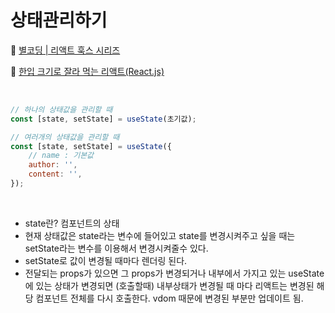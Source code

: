 # 상태관리하기

📌 [별코딩 | 리액트 훅스 시리즈](https://youtu.be/G3qglTF-fFI)


📌 [한입 크기로 잘라 먹는 리액트(React.js)](https://www.inflearn.com/course/%ED%95%9C%EC%9E%85-%EB%A6%AC%EC%95%A1%ED%8A%B8)


<br>

```js
// 하나의 상태값을 관리할 때
const [state, setState] = useState(초기값);

// 여러개의 상태값을 관리할 때 
const [state, setState] = useState({
	// name : 기본값
    author: '',
    content: '',
});
```

<br>

* state란? 컴포넌트의 상태
* 현재 상태값은 state라는 변수에 들어있고 state를    변경시켜주고 싶을 때는 setState라는 변수를 이용해서 변경시켜줄수 있다.
* setState로 값이 변경될 때마다 렌더링 된다. 
* 전달되는 props가 있으면 그 props가 변경되거나 내부에서 가지고 있는 useState에 있는 상태가 변경되면 (호출할때) 내부상태가 변경될 때 마다 리액트는 변경된 해당 컴포넌트 전체를 다시 호출한다. vdom 때문에 변경된 부분만 업데이트 됨. 






